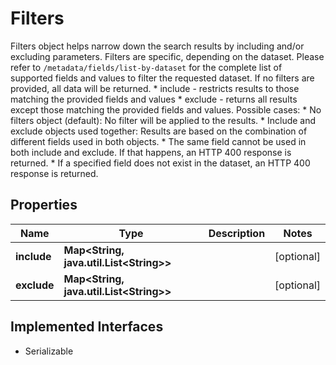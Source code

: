 

# Filters

  Filters object helps narrow down the search results by including and/or excluding parameters. Filters are specific, depending on the dataset.   Please refer to `/metadata/fields/list-by-dataset` for the complete list of supported fields and values to filter the requested dataset.  If no filters are provided, all data will be returned.    * include - restricts results to those matching the provided fields and values   * exclude - returns all results except those matching the provided fields and values.   Possible cases:    * No filters object (default): No filter will be applied to the results.     * Include and exclude objects used together: Results are based on the combination of different fields used in both objects.     * The same field cannot be used in both include and exclude. If that happens, an HTTP 400 response is returned.    * If a specified field does not exist in the dataset, an HTTP 400 response is returned. 

## Properties

Name | Type | Description | Notes
------------ | ------------- | ------------- | -------------
**include** | **Map&lt;String, java.util.List&lt;String&gt;&gt;** |  |  [optional]
**exclude** | **Map&lt;String, java.util.List&lt;String&gt;&gt;** |  |  [optional]


## Implemented Interfaces

* Serializable



